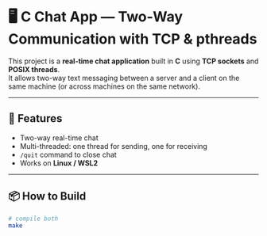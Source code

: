 # 🖥️ C Chat App — Two-Way Communication with TCP & pthreads

This project is a **real-time chat application** built in **C** using **TCP sockets** and **POSIX threads**.  
It allows two-way text messaging between a server and a client on the same machine (or across machines on the same network).

---

## 🚀 Features
- Two-way real-time chat
- Multi-threaded: one thread for sending, one for receiving
- `/quit` command to close chat
- Works on **Linux / WSL2**

---

## 📦 How to Build
```bash
# compile both
make
